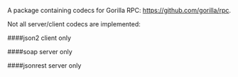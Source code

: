 A package containing codecs for Gorilla RPC: https://github.com/gorilla/rpc.

Not all server/client codecs are implemented:

####json2
client only

####soap
server only

####jsonrest
server only
